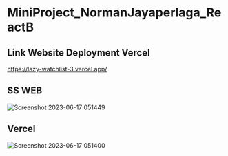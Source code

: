 # MiniProject_NormanJayaperlaga_ReactB

## Link Website Deployment Vercel
https://lazy-watchlist-3.vercel.app/

## SS WEB

![Screenshot 2023-06-17 051449](https://github.com/Normanjpg/MiniProject_NormanJayaperlaga_ReactB/assets/116265627/a2f35bcf-40e5-433c-92fe-08273dfef044)

## Vercel

![Screenshot 2023-06-17 051400](https://github.com/Normanjpg/MiniProject_NormanJayaperlaga_ReactB/assets/116265627/0af61001-1654-445a-bc55-697fba612699)
